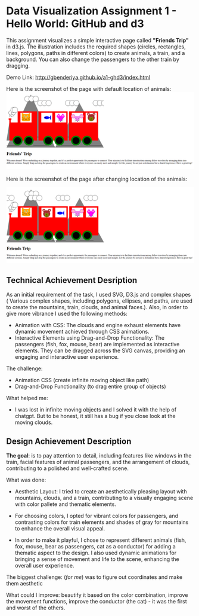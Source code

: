 Data Visualization Assignment 1 - Hello World: GitHub and d3  
===
This assignment visualizes a simple interactive page called **"Friends Trip"**  in d3.js. The illustration includes the required shapes (circles, rectangles, lines, polygons, paths in different colors) to create animals, a train, and a background. You can also change the passengers to the other train by dragging. 

Demo Link: http://gbenderiya.github.io/a1-ghd3/index.html

Here is the screenshot of the page with default location of animals:
![Alt text](image.png)

Here is the screenshot of the page after changing location of the animals:

![Alt text](image-1.png)


Technical Achievement Desription
---
As an initial requirement of the task, I used SVG, D3.js and complex shapes ( Various complex shapes, including polygons, ellipses, and paths, are used to create the mountains, train, clouds, and animal faces.). Also, in order to give more vibrance I used the following methods: 
- Animation with CSS: The clouds and engine exhaust elements have dynamic movement achieved through CSS animations. 
- Interactive Elements using Drag-and-Drop Functionality: The passengers (fish, fox, mouse, bear) are implemented as interactive elements. They can be dragged across the SVG canvas, providing an engaging and interactive user experience.

The challenge:
- Animation CSS (create infinite moving object like path)
- Drag-and-Drop Functionality (to drag entire group of objects)

What helped me:
- I was lost in infinite moving objects and I solved it with the help of chatgpt. But to be honest, it still has a bug if you close look at the moving clouds.

Design Achievement Description
---
**The goal**: is to pay attention to detail, including features like windows in the train, facial features of animal passengers, and the arrangement of clouds, contributing to a polished and well-crafted scene.

What was done: 
- Aesthetic Layout: I tried to create an aesthetically pleasing layout with mountains, clouds, and a train, contributing to a visually engaging scene with color pallete and thematic elements. 

- For choosing colors,  I opted for vibrant colors for passengers,  and contrasting colors for train elements and shades of gray for mountains to enhance the overall visual appeal.

- In order to make it playful, I chose to  represent different animals (fish, fox, mouse, bear as passengers, cat as a conductor) for adding a thematic aspect to the design. I also used dynamic animations for  bringing a sense of movement and life to the scene, enhancing the overall user experience.

The biggest challenge:  (*for me*) was to figure out coordinates and make them aesthetic

What could I improve: beautify it based on the color combination, improve the movement functions, improve the conductor (the cat) - it was the first and worst of the others.